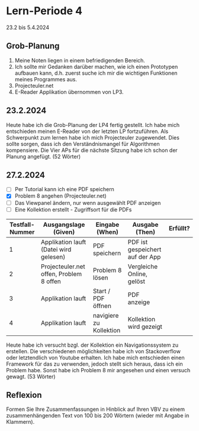 # Lern-Periode 4

23.2 bis 5.4.2024

## Grob-Planung

1. Meine Noten liegen in einem befriedigenden Bereich.
2. Ich sollte mir Gedanken darüber machen, wie ich einen Prototypen aufbauen kann, d.h. zuerst suche ich mir die wichtigen Funktionen meines Programmes aus.
3. Projecteuler.net
4. E-Reader Applikation übernommen von LP3.

## 23.2.2024

Heute habe ich die Grob-Planung der LP4 fertig gestellt. Ich habe mich entschieden meinen E-Reader von der letzten LP fortzuführen. Als Schwerpunkt zum lernen habe ich mich Projecteuler zugewendet. Dies sollte sorgen, dass ich den Verständnismangel für Algorithmen kompensiere. Die Vier APs für die nächste Sitzung habe ich schon der Planung angefügt.  (52 Wörter)

## 27.2.2024

- [ ] Per Tutorial kann ich eine PDF speichern
- [x] Problem 8 angehen (Projecteuler.net)
- [ ] Das Viewpanel ändern, nur wenn ausgewählt PDF anzeigen
- [ ] Eine Kollektion erstellt - Zugriffsort für die PDFs

| Testfall-Nummer | Ausgangslage (Given) | Eingabe (When) | Ausgabe (Then) | Erfüllt? |
| --------------- | -------------------- | -------------- | -------------- | -------- |
| 1               | Applikation lauft (Datei wird gelesen)                    | PDF speichern               | PDF ist gespeichert auf der App               |          |
| 2               | Projecteuler.net offen, Problem 8 offen                     | Problem 8 lösen               | Vergleiche Online, gelöst               |          |
| 3               | Applikation lauft                      | Start / PDF öffnen               | PDF anzeige               |          |
| 4               | Applikation lauft                      | navigiere zu Kollektion               | Kollektion wird gezeigt               |          |

Heute habe ich versucht bzgl. der Kollektion ein Navigationssystem zu erstellen. Die verschiedenen möglichkeiten habe ich von Stackoverflow oder letztendlich von Youtube erhalten.
Ich habe mich entschieden einen Framework für das zu verwenden, jedoch stellt sich heraus, dass ich ein Problem habe. Sonst habe ich Problem 8 mir angesehen und einen versuch gewagt. (53 Wörter)




## Reflexion

Formen Sie Ihre Zusammenfassungen in Hinblick auf Ihren VBV zu einem zusammenhängenden Text von 100 bis 200 Wörtern (wieder mit Angabe in Klammern).
